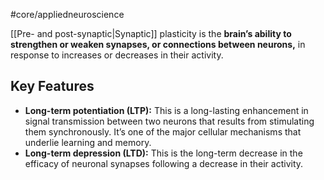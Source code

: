 #core/appliedneuroscience

[[Pre- and post-synaptic|Synaptic]] plasticity is the **brain’s ability to strengthen or weaken synapses, or connections between neurons,** in response to increases or decreases in their activity.

## Key Features

- **Long-term potentiation (LTP):** This is a long-lasting enhancement in signal transmission between two neurons that results from stimulating them synchronously. It’s one of the major cellular mechanisms that underlie learning and memory.
- **Long-term depression (LTD):** This is the long-term decrease in the efficacy of neuronal synapses following a decrease in their activity.
